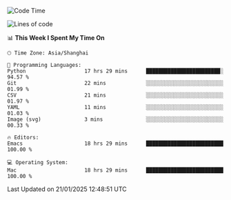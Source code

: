 <!--START_SECTION:waka-->
![Code Time](http://img.shields.io/badge/Code%20Time-2%2C489%20hrs%2051%20mins-blue)

![Lines of code](https://img.shields.io/badge/From%20Hello%20World%20I%27ve%20Written-310.0%20thousand%20lines%20of%20code-blue)

📊 **This Week I Spent My Time On** 

```text
🕑︎ Time Zone: Asia/Shanghai

💬 Programming Languages: 
Python                   17 hrs 29 mins      ████████████████████████░   94.57 % 
Git                      22 mins             ░░░░░░░░░░░░░░░░░░░░░░░░░   01.99 % 
CSV                      21 mins             ░░░░░░░░░░░░░░░░░░░░░░░░░   01.97 % 
YAML                     11 mins             ░░░░░░░░░░░░░░░░░░░░░░░░░   01.03 % 
Image (svg)              3 mins              ░░░░░░░░░░░░░░░░░░░░░░░░░   00.33 % 

🔥 Editors: 
Emacs                    18 hrs 29 mins      █████████████████████████   100.00 % 

💻 Operating System: 
Mac                      18 hrs 29 mins      █████████████████████████   100.00 % 
```


 Last Updated on 21/01/2025 12:48:51 UTC
<!--END_SECTION:waka-->
